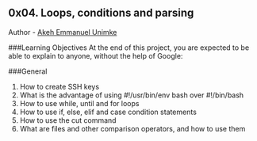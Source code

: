 ## 0x04. Loops, conditions and parsing
Author - [Akeh Emmanuel Unimke](www.github.com)

###Learning Objectives
At the end of this project, you are expected to be able to explain to anyone, without the help of Google:

###General
1. How to create SSH keys
1. What is the advantage of using #!/usr/bin/env bash over #!/bin/bash
1. How to use while, until and for loops
1. How to use if, else, elif and case condition statements
1. How to use the cut command
1. What are files and other comparison operators, and how to use them

